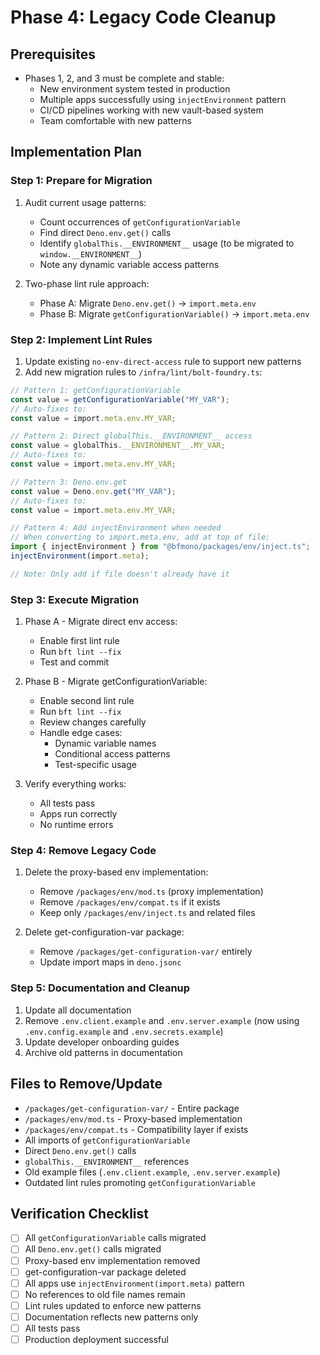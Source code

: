 # Phase 4: Legacy Code Cleanup

## Prerequisites

- Phases 1, 2, and 3 must be complete and stable:
  - New environment system tested in production
  - Multiple apps successfully using `injectEnvironment` pattern
  - CI/CD pipelines working with new vault-based system
  - Team comfortable with new patterns

## Implementation Plan

### Step 1: Prepare for Migration

1. Audit current usage patterns:
   - Count occurrences of `getConfigurationVariable`
   - Find direct `Deno.env.get()` calls
   - Identify `globalThis.__ENVIRONMENT__` usage (to be migrated to
     `window.__ENVIRONMENT__`)
   - Note any dynamic variable access patterns

2. Two-phase lint rule approach:
   - Phase A: Migrate `Deno.env.get()` → `import.meta.env`
   - Phase B: Migrate `getConfigurationVariable()` → `import.meta.env`

### Step 2: Implement Lint Rules

1. Update existing `no-env-direct-access` rule to support new patterns
2. Add new migration rules to `/infra/lint/bolt-foundry.ts`:

```typescript
// Pattern 1: getConfigurationVariable
const value = getConfigurationVariable("MY_VAR");
// Auto-fixes to:
const value = import.meta.env.MY_VAR;

// Pattern 2: Direct globalThis.__ENVIRONMENT__ access
const value = globalThis.__ENVIRONMENT__.MY_VAR;
// Auto-fixes to:
const value = import.meta.env.MY_VAR;

// Pattern 3: Deno.env.get
const value = Deno.env.get("MY_VAR");
// Auto-fixes to:
const value = import.meta.env.MY_VAR;

// Pattern 4: Add injectEnvironment when needed
// When converting to import.meta.env, add at top of file:
import { injectEnvironment } from "@bfmono/packages/env/inject.ts";
injectEnvironment(import.meta);

// Note: Only add if file doesn't already have it
```

### Step 3: Execute Migration

1. Phase A - Migrate direct env access:
   - Enable first lint rule
   - Run `bft lint --fix`
   - Test and commit

2. Phase B - Migrate getConfigurationVariable:
   - Enable second lint rule
   - Run `bft lint --fix`
   - Review changes carefully
   - Handle edge cases:
     - Dynamic variable names
     - Conditional access patterns
     - Test-specific usage

3. Verify everything works:
   - All tests pass
   - Apps run correctly
   - No runtime errors

### Step 4: Remove Legacy Code

1. Delete the proxy-based env implementation:
   - Remove `/packages/env/mod.ts` (proxy implementation)
   - Remove `/packages/env/compat.ts` if it exists
   - Keep only `/packages/env/inject.ts` and related files

2. Delete get-configuration-var package:
   - Remove `/packages/get-configuration-var/` entirely
   - Update import maps in `deno.jsonc`

### Step 5: Documentation and Cleanup

1. Update all documentation
2. Remove `.env.client.example` and `.env.server.example` (now using
   `.env.config.example` and `.env.secrets.example`)
3. Update developer onboarding guides
4. Archive old patterns in documentation

## Files to Remove/Update

- `/packages/get-configuration-var/` - Entire package
- `/packages/env/mod.ts` - Proxy-based implementation
- `/packages/env/compat.ts` - Compatibility layer if exists
- All imports of `getConfigurationVariable`
- Direct `Deno.env.get()` calls
- `globalThis.__ENVIRONMENT__` references
- Old example files (`.env.client.example`, `.env.server.example`)
- Outdated lint rules promoting `getConfigurationVariable`

## Verification Checklist

- [ ] All `getConfigurationVariable` calls migrated
- [ ] All `Deno.env.get()` calls migrated
- [ ] Proxy-based env implementation removed
- [ ] get-configuration-var package deleted
- [ ] All apps use `injectEnvironment(import.meta)` pattern
- [ ] No references to old file names remain
- [ ] Lint rules updated to enforce new patterns
- [ ] Documentation reflects new patterns only
- [ ] All tests pass
- [ ] Production deployment successful

